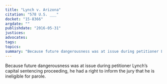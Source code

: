 ```yaml
---
title: "Lynch v. Arizona"
citation: "578 U.S. ___"
docket: "15-8366"
argdate: ""
publishdate: "2016-05-31"
justices:
advocates:
tags:
topics:
summary: "Because future dangerousness was at issue during petitioner Lynch’s capital sentencing proceeding, he had a right to inform the jury that he is ineligible for parole."
---
```

Because future dangerousness was at issue during petitioner Lynch’s capital sentencing proceeding, he had a right to inform the jury that he is ineligible for parole.

